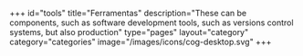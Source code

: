 +++
id="tools"
title="Ferramentas"
description="These can be components, such as software development tools, such as versions control systems, but also production"
type="pages"
layout="category"
category="categories"
image="/images/icons/cog-desktop.svg"
+++